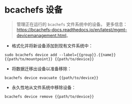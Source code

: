 # bcachefs 设备

> 管理正在运行的 `bcachefs` 文件系统中的设备。
> 更多信息：<https://bcachefs-docs.readthedocs.io/en/latest/mgmt-devicemanagement.html>。

- 格式化并将新设备添加到现有文件系统中：

`sudo bcachefs device add --label={{group}}.{{name}} {{path/to/mountpoint}} {{path/to/device}}`

- 将数据迁移出设备以准备移除：

`bcachefs device evacuate {{path/to/device}}`

- 永久性地从文件系统中移除设备：

`bcachefs device remove {{path/to/device}}`